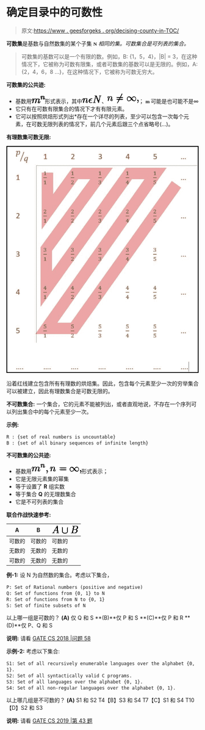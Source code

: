 # 确定目录中的可数性

> 原文:[https://www . geesforgeks . org/decising-county-in-TOC/](https://www.geeksforgeeks.org/determining-countability-in-toc/)

**可数集**是基数与自然数集的某个子集 **<font size="2" face="Times New Roman">N</font>** *相同的集。可数集合是可列表的集合。*

> 可数集的基数可以是一个有限的数。例如，B: {1，5，4}，|B| = 3，在这种情况下，它被称为可数有限集，或者可数集的基数可以是无限的。例如，A: {2，4，6，8 …}，在这种情况下，它被称为可数无穷大。

**可数集的公共迹:**

*   基数用![m^{n}](img/ac4f8178f12e9f025f93ec3aca8e5348.png "Rendered by QuickLaTeX.com")形式表示，其中![n \epsilon N](img/7dfe822206bcf5236683f66e67ae3cd3.png "Rendered by QuickLaTeX.com")、![ n  \neq \infty,  ](img/da86b23bfcba032849d2adfc5d5cc79b.png "Rendered by QuickLaTeX.com")； **<font size="2" face="Times New Roman"> m </font>** 可能是也可能不是∞
*   它只有在可数有限集合的情况下才有有限元素。
*   它可以按照烘焙形式列出*存在一个详尽的列表，至少可以包含一次每个元素，在可数无限列表的情况下，前几个元素后跟三个点省略号(…)。

**有理数集可数无限:**

![](img/b286ed6f3a333ea3ca299cb551f3e9e0.png)

沿着红线建立包含所有有理数的烘焙集。因此，包含每个元素至少一次的穷举集合可以被建立，因此有理数集合是可数无限的。

**不可数集合:**
一个集合，它的元素不能被列出，或者直观地说，不存在一个序列可以列出集合中的每个元素至少一次。

**示例:**

```
R : {set of real numbers is uncountable}
B : {set of all binary sequences of infinite length} 
```

**不可数集的公共迹:**

*   基数用![m^{n}, n = \infty,  ](img/48f14ed2720657a3b74e843f1bdfbe8b.png "Rendered by QuickLaTeX.com")形式表示；
*   它是无限元素集的幂集
*   等于设置了 **R** 组实数
*   等于集合 **Q** 的无理数集合
*   它是不可列表的集合

**联合作战快速参考:**

<center>

| A | B | ![ A \cup B](img/02befa13365f75e5e24061ec0e488693.png "Rendered by QuickLaTeX.com") |
| --- | --- | --- |
| 可数的 | 可数的 | 可数的 |
| 无数的 | 无数的 | 无数的 |
| 可数的 | 无数的 | 无数的 |

</center>

**例-1:**
设 N 为自然数的集合。考虑以下集合，

```
P: Set of Rational numbers (positive and negative)
Q: Set of functions from {0, 1} to N
R: Set of functions from N to {0, 1}
S: Set of finite subsets of N 
```

以上哪一组是可数的？
**(A)** 仅 Q 和 S
**(B)**仅 P 和 S
**(C)**仅 P 和 R
**(D)**仅 P、Q 和 S

**说明:**
请看 [GATE CS 2018 |问题 58](https://www.geeksforgeeks.org/gate-gate-cs-2018-question-58/)

**示例-2:**
考虑以下集合:

```
S1: Set of all recursively enumerable languages over the alphabet {0, 1}.
S2: Set of all syntactically valid C programs.
S3: Set of all languages over the alphabet {0, 1}.
S4: Set of all non-regular languages over the alphabet {0, 1}. 
```

以上哪几组是不可数的？
**(A)** S1 和 S2
T4【B】S3 和 S4
T7【C】S1 和 S4
T10【D】S2 和 S3

**说明:**
请看 [GATE CS 2019 |第 43 题](https://www.geeksforgeeks.org/gate-gate-cs-2019-question-43/)